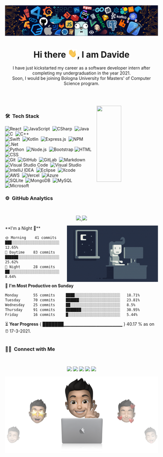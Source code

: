 <p align="center"><img src="https://raw.githubusercontent.com/KevinPatel04/KevinPatel04/master/header.png"></p>

<h1 align="center">Hi there <img src="https://raw.githubusercontent.com/KevinPatel04/KevinPatel04/master/Hi.gif" width="30px">, I am Davide </h1>

<p align="center" width="150px"> I have just kickstarted my career as a software developer intern after completing my undergraduation in the year 2021. <br>Soon, I would be joining Bologna University for Masters' of Computer Science program.</p>
<br>
<br>
<br>

<img align="right" style="width:40%; height: 250px" src="https://camo.githubusercontent.com/992babdffd8c74a1502de375fbdf7e4d54773242/68747470733a2f2f6d656469612e67697068792e636f6d2f6d656469612f53576f536b4e36447854737a71494b4571762f67697068792e676966">

### 🛠 &nbsp;Tech Stack

![React](https://img.shields.io/badge/-React-05122A?style=flat&logo=react)&nbsp;
![JavaScript](https://img.shields.io/badge/-JavaScript-05122A?style=flat&logo=javascript)&nbsp;
![CSharp](https://img.shields.io/badge/-C%23-05122A?style=flat&logo=c-sharp&logoColor=A8B9CC)&nbsp;
![Java](https://img.shields.io/badge/-Java-05122A?style=flat&logo=Java&logoColor=FFA518)&nbsp;
![C](https://img.shields.io/badge/-C-05122A?style=flat&logo=C&logoColor=A8B9CC)&nbsp;
![C++](https://img.shields.io/badge/-C++-05122A?style=flat&logo=C%2B%2B&logoColor=00599C)\
![Swift](https://img.shields.io/badge/swift-05122A?style=flat&logo=swift)&nbsp;
![Kotlin](https://img.shields.io/badge/kotlin-05122A?style=flat&logo=kotlin)&nbsp;
![Express.js](https://img.shields.io/badge/express.js-05122A?style=flat&logo=express&logoColor=%2361DAFB)&nbsp;
![NPM](https://img.shields.io/badge/NPM-05122A?style=flat&logo=npm)&nbsp;
![.Net](https://img.shields.io/badge/.Net-05122A?style=flat&logo=.net)&nbsp;
\
![Python](https://img.shields.io/badge/-Python-05122A?style=flat&logo=python)&nbsp;
![Node.js](https://img.shields.io/badge/-Node.js-05122A?style=flat&logo=node.js)&nbsp;
![Bootstrap](https://img.shields.io/badge/-Bootstrap-05122A?style=flat&logo=bootstrap&logoColor=563D7C)
![HTML](https://img.shields.io/badge/-HTML-05122A?style=flat&logo=HTML5)&nbsp;
![CSS](https://img.shields.io/badge/-CSS-05122A?style=flat&logo=CSS3&logoColor=1572B6)&nbsp;\
![Git](https://img.shields.io/badge/-Git-05122A?style=flat&logo=git)&nbsp;
![GitHub](https://img.shields.io/badge/-GitHub-05122A?style=flat&logo=github)&nbsp;
![GitLab](https://img.shields.io/badge/gitlab-%23181717.svg?style=flat&logo=gitlab&logoColor=white)&nbsp;
![Markdown](https://img.shields.io/badge/-Markdown-05122A?style=flat&logo=markdown)\
![Visual Studio Code](https://img.shields.io/badge/-Visual%20Studio%20Code-05122A?style=flat&logo=visual-studio-code&logoColor=007ACC)&nbsp;
![Visual Studio](https://img.shields.io/badge/-Visual%20Studio-05122A?style=flat&logo=visual-studio&logoColor=AA1FA1)&nbsp;
![IntelliJ IDEA](https://img.shields.io/badge/IntelliJIDEA-05122A?style=flat&logo=intellij-idea&logoColor=009ACC)&nbsp;
![Eclipse](https://img.shields.io/badge/-Eclipse-05122A?style=flat&logo=eclipse-ide&logoColor=yellow)&nbsp;
![Xcode](https://img.shields.io/badge/Xcode-05122A?style=flat&logo=Xcode&logoColor=7667FFF)\
![AWS](https://img.shields.io/badge/-AWS-05122A?style=flat&logo=amazon-aws)&nbsp;
![Vercel](https://img.shields.io/badge/-vercel-05122A?style=flat&logo=vercel)&nbsp;
![Azure](https://img.shields.io/badge/azure-05122A?style=flat&logo=azure-devops&logoColor=00599C)\
![SQLite](https://img.shields.io/badge/sqlite-05122A?style=flat&logo=sqlite&logoColor=067A76)&nbsp;
![MongoDB](https://img.shields.io/badge/MongoDB-05122A?style=flat&logo=mongodb&logoColor=green)&nbsp;
![MySQL](https://img.shields.io/badge/mysql-05122A?style=flat&logo=mysql&logoColor=white)\
![Microsoft](https://img.shields.io/badge/Microsoft-05122A?style=flat&logo=microsoft&logoColor=0077B5)&nbsp;

### ⚙️ &nbsp;GitHub Analytics
<br>
<p align="center">
<a href="https://github.com/davidetalevi98">
  <img height="180em" src="https://github-readme-stats-eight-theta.vercel.app/api?username=davidetalevi98&show_icons=true&theme=algolia&include_all_commits=true&count_private=true"/>
  <img height="180em" src="https://github-readme-stats-eight-theta.vercel.app/api/top-langs/?username=AVS1508&layout=compact&langs_count=8&theme=algolia"/>
</a>
</p>

<img alt="Night Coding" src="https://raw.githubusercontent.com/AVS1508/AVS1508/master/assets/Night-Coding.gif" align="right"/>
<!--START_SECTION:waka-->
**I'm a Night 🦉** 

```text
🌞 Morning    41 commits   ███░░░░░░░░░░░░░░░░░░░░░░   12.65% 
🌆 Daytime    83 commits   ██████░░░░░░░░░░░░░░░░░░░   25.62% 
🌙 Night      28 commits   ██░░░░░░░░░░░░░░░░░░░░░░░   8.64%
```
📅 **I'm Most Productive on Sunday** 
```text
Monday       55 commits     ████░░░░░░░░░░░░░░░░░░░░░   18.71% 
Tuesday      70 commits     ██████░░░░░░░░░░░░░░░░░░░   23.81%  
Wednesday    25 commits     ██░░░░░░░░░░░░░░░░░░░░░░░   8.5% 
Thursday     91 commits     ███████░░░░░░░░░░░░░░░░░░   30.95%
Friday       16 commits     █░░░░░░░░░░░░░░░░░░░░░░░░   5.44% 

```
<!--END_SECTION:waka-->

⏳ **Year Progress** { ███████▁▁▁▁▁▁▁▁▁▁▁▁▁▁▁▁▁▁ } 40.17 % as on ⏰ 17-3-2021.
<br>
<br>
### 🤝🏻 &nbsp;Connect with Me
<br>
<p align="center">
<a href="https://www.davidetalevi.it"><img src="https://img.shields.io/badge/-davidetalevi.com-3423A6?style=flat&logo=Google-Chrome&logoColor=white"/></a>
<a href="https://linkedin.com/in/davidetalevi98"><img src="https://img.shields.io/badge/-Davide%20Talevi-0077B5?style=flat&logo=Linkedin&logoColor=white"/></a>
<a href="mailto:davidetalevi@gmail.com"><img src="https://img.shields.io/badge/-gmail-D14836?style=flat&logo=Gmail&logoColor=white"/></a>
<a href="https://instagram.com/davidetalevi"><img src="https://img.shields.io/badge/-@__davidetalevi__-E4405F?style=flat&logo=Instagram&logoColor=white"/></a>
<a href="https://facebook.com/Davide%20Talevi"><img src="https://img.shields.io/badge/-@Davide%20Talevi-1877F2?style=flat&logo=Facebook&logoColor=white"/></a>
</p>

<p align="center"><img src="https://raw.githubusercontent.com/KevinPatel04/KevinPatel04/master/cover-thompson.png"></p>
